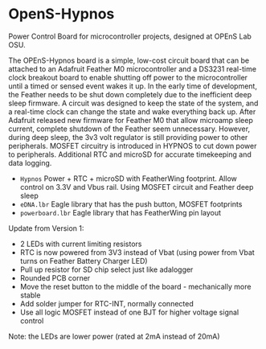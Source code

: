 # OpenS-Hypnos
Power Control Board for microcontroller projects, designed at OPEnS Lab OSU.

The OPEnS-Hypnos board is a simple, low-cost circuit board that can be attached to an Adafruit Feather M0 microcontroller and a DS3231 real-time clock breakout board to enable shutting off power to the microcontroller until a timed or sensed event wakes it up.
In the early time of development, the Feather needs to be shut down completely due to the inefficient  deep sleep firmware.
A circuit was designed to keep the state of the system, and a real-time clock can change the state and wake everything back up.
After Adafruit released new firmware for Feather M0 that allow microamp sleep current, complete shutdown of the Feather seem unnecessary.
However, during deep sleep, the 3v3 volt regulator is still providing power to other peripherals. 
MOSFET circuitry is introduced in HYPNOS to cut down power to peripherals. Additional RTC and microSD for accurate timekeeping and data logging.

* `Hypnos` Power + RTC + microSD with FeatherWing footprint. Allow control on 3.3V and Vbus rail. Using MOSFET circuit and Feather deep sleep
* `eDNA.lbr` Eagle library that has the push button, MOSFET footprints
* `powerboard.lbr` Eagle library that has FeatherWing pin layout

Update from Version 1:
* 2 LEDs with current limiting resistors
* RTC is now powered from 3V3 instead of Vbat (using power from Vbat turns on Feather Battery Charger LED)
* Pull up resistor for SD chip select just like adalogger
* Rounded PCB corner
* Move the reset button to the middle of the board - mechanically more stable
* Add solder jumper for RTC-INT, normally connected
* Use all logic MOSFET instead of one BJT for higher voltage signal control

Note: the LEDs are lower power (rated at 2mA instead of 20mA)
